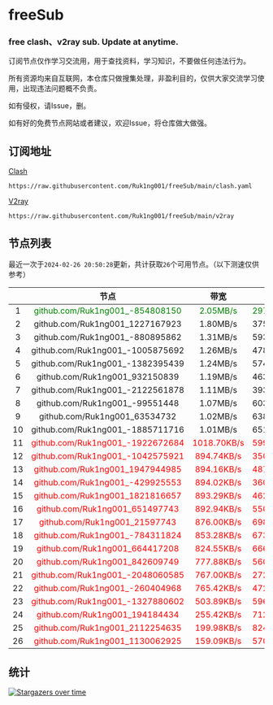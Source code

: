 # freeSub
### free clash、v2ray sub. Update at anytime.

订阅节点仅作学习交流用，用于查找资料，学习知识，不要做任何违法行为。

所有资源均来自互联网，本仓库只做搜集处理，非盈利目的，仅供大家交流学习使用，出现违法问题概不负责。

如有侵权，请Issue，删。

如有好的免费节点网站或者建议，欢迎Issue，将仓库做大做强。

## 订阅地址
[Clash](https://raw.githubusercontent.com/Ruk1ng001/freeSub/main/clash.yaml)
```
https://raw.githubusercontent.com/Ruk1ng001/freeSub/main/clash.yaml
```
[V2ray](https://raw.githubusercontent.com/Ruk1ng001/freeSub/main/v2ray)
```
https://raw.githubusercontent.com/Ruk1ng001/freeSub/main/v2ray
```

## 节点列表

最近一次于`2024-02-26 20:50:28`更新，共计获取`26`个可用节点。（以下测速仅供参考）

|  | 节点 | 带宽 | 延迟 |
|:-:|:--:|:--:|:--:|
 | 1 | <font color=green>github.com/Ruk1ng001_-854808150</font> | <font color=green>2.05MB/s</font> | <font color=green>297.00ms</font> |
 | 2 | github.com/Ruk1ng001_1227167923 | 1.80MB/s | 375.00ms |
 | 3 | github.com/Ruk1ng001_-880895862 | 1.31MB/s | 593.00ms |
 | 4 | github.com/Ruk1ng001_-1005875692 | 1.26MB/s | 478.00ms |
 | 5 | github.com/Ruk1ng001_-1382395439 | 1.24MB/s | 574.00ms |
 | 6 | github.com/Ruk1ng001_932150839 | 1.19MB/s | 463.00ms |
 | 7 | github.com/Ruk1ng001_-2122561878 | 1.11MB/s | 393.00ms |
 | 8 | github.com/Ruk1ng001_-99551448 | 1.07MB/s | 603.00ms |
 | 9 | github.com/Ruk1ng001_63534732 | 1.02MB/s | 638.00ms |
 | 10 | github.com/Ruk1ng001_-1885711716 | 1.01MB/s | 651.00ms |
 | 11 | <font color=red>github.com/Ruk1ng001_-1922672684</font> | <font color=red>1018.70KB/s</font> | <font color=red>599.00ms</font> |
 | 12 | <font color=red>github.com/Ruk1ng001_-1042575921</font> | <font color=red>894.74KB/s</font> | <font color=red>350.00ms</font> |
 | 13 | <font color=red>github.com/Ruk1ng001_1947944985</font> | <font color=red>894.16KB/s</font> | <font color=red>487.00ms</font> |
 | 14 | <font color=red>github.com/Ruk1ng001_-429925553</font> | <font color=red>894.02KB/s</font> | <font color=red>360.00ms</font> |
 | 15 | <font color=red>github.com/Ruk1ng001_1821816657</font> | <font color=red>893.29KB/s</font> | <font color=red>462.00ms</font> |
 | 16 | <font color=red>github.com/Ruk1ng001_651497743</font> | <font color=red>892.94KB/s</font> | <font color=red>550.00ms</font> |
 | 17 | <font color=red>github.com/Ruk1ng001_21597743</font> | <font color=red>876.00KB/s</font> | <font color=red>698.00ms</font> |
 | 18 | <font color=red>github.com/Ruk1ng001_-784311824</font> | <font color=red>853.28KB/s</font> | <font color=red>673.00ms</font> |
 | 19 | <font color=red>github.com/Ruk1ng001_664417208</font> | <font color=red>824.55KB/s</font> | <font color=red>666.00ms</font> |
 | 20 | <font color=red>github.com/Ruk1ng001_842609749</font> | <font color=red>777.88KB/s</font> | <font color=red>560.00ms</font> |
 | 21 | <font color=red>github.com/Ruk1ng001_-2048060585</font> | <font color=red>767.00KB/s</font> | <font color=red>272.00ms</font> |
 | 22 | <font color=red>github.com/Ruk1ng001_-260404968</font> | <font color=red>765.42KB/s</font> | <font color=red>472.00ms</font> |
 | 23 | <font color=red>github.com/Ruk1ng001_-1327880602</font> | <font color=red>503.89KB/s</font> | <font color=red>596.00ms</font> |
 | 24 | <font color=red>github.com/Ruk1ng001_194184434</font> | <font color=red>255.42KB/s</font> | <font color=red>712.00ms</font> |
 | 25 | <font color=red>github.com/Ruk1ng001_2112254635</font> | <font color=red>199.98KB/s</font> | <font color=red>824.00ms</font> |
 | 26 | <font color=red>github.com/Ruk1ng001_1130062925</font> | <font color=red>159.09KB/s</font> | <font color=red>570.00ms</font> |


## 统计

[![Stargazers over time](https://starchart.cc/Ruk1ng001/freeSub.svg)](https://starchart.cc/Ruk1ng001/freeSub)
